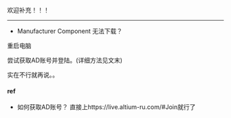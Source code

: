 欢迎补充！！！

---

* Manufacturer Component 无法下载？

重启电脑

尝试获取AD账号并登陆。(详细方法见文末)

实在不行就再说。。





#### ref

* 如何获取AD账号？
  直接上https://live.altium-ru.com/#Join就行了
